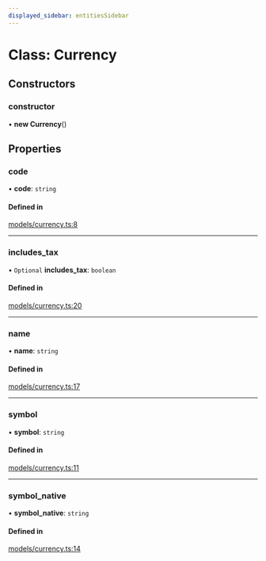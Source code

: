 ```yaml
---
displayed_sidebar: entitiesSidebar
---
```


# Class: Currency

## Constructors

### constructor

• **new Currency**()

## Properties

### code

• **code**: `string`

#### Defined in

[models/currency.ts:8](https://github.com/medusajs/medusa/blob/da7ea8c5d/packages/medusa/src/models/currency.ts#L8)

___

### includes\_tax

• `Optional` **includes\_tax**: `boolean`

#### Defined in

[models/currency.ts:20](https://github.com/medusajs/medusa/blob/da7ea8c5d/packages/medusa/src/models/currency.ts#L20)

___

### name

• **name**: `string`

#### Defined in

[models/currency.ts:17](https://github.com/medusajs/medusa/blob/da7ea8c5d/packages/medusa/src/models/currency.ts#L17)

___

### symbol

• **symbol**: `string`

#### Defined in

[models/currency.ts:11](https://github.com/medusajs/medusa/blob/da7ea8c5d/packages/medusa/src/models/currency.ts#L11)

___

### symbol\_native

• **symbol\_native**: `string`

#### Defined in

[models/currency.ts:14](https://github.com/medusajs/medusa/blob/da7ea8c5d/packages/medusa/src/models/currency.ts#L14)
